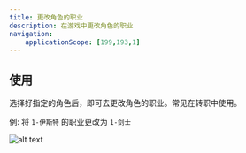 ```yaml
---
title: 更改角色的职业
description: 在游戏中更改角色的职业
navigation:
    applicationScope: [199,193,1]
---
```


## 使用

选择好指定的角色后，即可去更改角色的职业。常见在转职中使用。

例: 将 `1-伊斯特` 的职业更改为 `1-剑士`

![alt text](https://cdn.gcw.wiki/gcw/image/zh_hans/commands/actor/changeactorclass/image.png)
